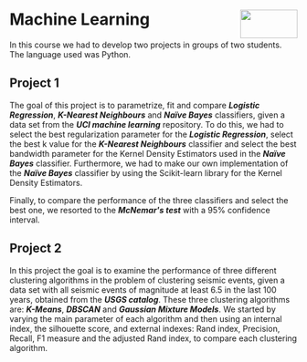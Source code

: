# Machine Learning <img align="right" width="100" height="50" src="https://camo.githubusercontent.com/b2029ffe76b249d5bdd72d48611937651db6a96a/68747470733a2f2f692e696d6775722e636f6d2f4c304e4c616a582e706e67">

In this course we had to develop two projects in groups of two students. 
The language used was Python.

## Project 1

The goal of this project is to parametrize, fit and compare ***Logistic Regression***, ***K-Nearest Neighbours*** and ***Naïve Bayes*** classifiers, given a data set from the ***UCI machine learning*** repository. To do this, we had to select the best regularization parameter for the ***Logistic Regression***, select the best k value for the ***K-Nearest Neighbours*** classifier and select the best bandwidth parameter for the Kernel Density Estimators used in the ***Naïve Bayes*** classifier. Furthermore, we had to make our own implementation of the ***Naïve Bayes*** classifier by using the Scikit-learn library for the Kernel Density Estimators.

Finally, to compare the performance of the three classifiers and select the best one, we resorted to the ***McNemar's test*** with a 95% confidence interval.

## Project 2

In this project the goal is to examine the performance of three different clustering algorithms in the problem of clustering seismic events, given a data set with all seismic events of magnitude at least 6.5 in the last 100 years, obtained from the ***USGS catalog***. These three clustering algorithms are: ***K-Means***, ***DBSCAN*** and ***Gaussian Mixture Models***. We started by varying the main parameter of each algorithm and then using an internal index, the silhouette score, and external indexes: Rand index, Precision, Recall, F1 measure and the adjusted Rand index, to compare each clustering algorithm.
